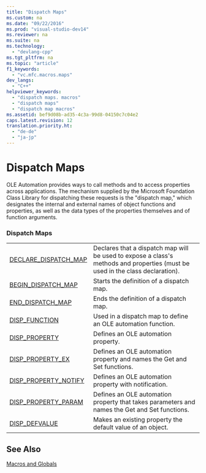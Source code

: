 ```yaml
---
title: "Dispatch Maps"
ms.custom: na
ms.date: "09/22/2016"
ms.prod: "visual-studio-dev14"
ms.reviewer: na
ms.suite: na
ms.technology: 
  - "devlang-cpp"
ms.tgt_pltfrm: na
ms.topic: "article"
f1_keywords: 
  - "vc.mfc.macros.maps"
dev_langs: 
  - "C++"
helpviewer_keywords: 
  - "dispatch maps. macros"
  - "dispatch maps"
  - "dispatch map macros"
ms.assetid: bef9d08b-ad35-4c3a-99d8-04150c7c04e2
caps.latest.revision: 12
translation.priority.ht: 
  - "de-de"
  - "ja-jp"
---
```

# Dispatch Maps
OLE Automation provides ways to call methods and to access properties across applications. The mechanism supplied by the Microsoft Foundation Class Library for dispatching these requests is the "dispatch map," which designates the internal and external names of object functions and properties, as well as the data types of the properties themselves and of function arguments.  
  
### Dispatch Maps  
  
|||  
|-|-|  
|[DECLARE_DISPATCH_MAP](../VS_csharp/declare_dispatch_map.md)|Declares that a dispatch map will be used to expose a class's methods and properties (must be used in the class declaration).|  
|[BEGIN_DISPATCH_MAP](../VS_csharp/begin_dispatch_map.md)|Starts the definition of a dispatch map.|  
|[END_DISPATCH_MAP](../VS_csharp/end_dispatch_map.md)|Ends the definition of a dispatch map.|  
|[DISP_FUNCTION](../VS_csharp/disp_function.md)|Used in a dispatch map to define an OLE automation function.|  
|[DISP_PROPERTY](../VS_csharp/disp_property.md)|Defines an OLE automation property.|  
|[DISP_PROPERTY_EX](../VS_csharp/disp_property_ex.md)|Defines an OLE automation property and names the Get and Set functions.|  
|[DISP_PROPERTY_NOTIFY](../VS_csharp/disp_property_notify.md)|Defines an OLE automation property with notification.|  
|[DISP_PROPERTY_PARAM](../VS_csharp/disp_property_param.md)|Defines an OLE automation property that takes parameters and names the Get and Set functions.|  
|[DISP_DEFVALUE](../VS_csharp/disp_defvalue.md)|Makes an existing property the default value of an object.|  
  
## See Also  
 [Macros and Globals](../VS_csharp/mfc-macros-and-globals.md)